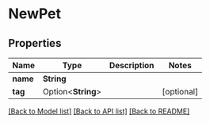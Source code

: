 # NewPet

## Properties

Name | Type | Description | Notes
------------ | ------------- | ------------- | -------------
**name** | **String** |  | 
**tag** | Option<**String**> |  | [optional]

[[Back to Model list]](../README.md#documentation-for-models) [[Back to API list]](../README.md#documentation-for-api-endpoints) [[Back to README]](../README.md)


